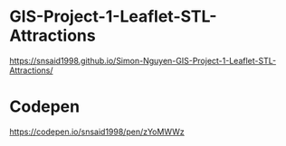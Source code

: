 # GIS-Project-1-Leaflet-STL-Attractions
https://snsaid1998.github.io/Simon-Nguyen-GIS-Project-1-Leaflet-STL-Attractions/
# Codepen
https://codepen.io/snsaid1998/pen/zYoMWWz
